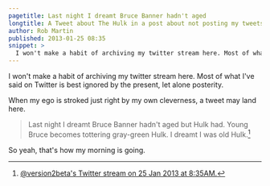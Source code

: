 ```yaml
---
pagetitle: Last night I dreamt Bruce Banner hadn't aged
longtitle: A Tweet about The Hulk in a post about not posting my tweets.
author: Rob Martin
published: 2013-01-25 08:35
snippet: >
  I won't make a habit of archiving my twitter stream here. Most of what I've said on Twitter is best ignored by the present, let alone posterity.
---
```


I won't make a habit of archiving my twitter stream here. Most of what I've said on Twitter is best ignored by the present, let alone posterity.

When my ego is stroked just right by my own cleverness, a tweet may land here.

> Last night I dreamt Bruce Banner hadn't aged but Hulk had. Young Bruce becomes tottering gray-green Hulk. I dreamt I was old Hulk.[^hulktweet]

So yeah, that's how my morning is going.

[^hulktweet]: [@version2beta's Twitter stream on 25 Jan 2013 at 8:35AM.][hulktweet]

[hulktweet]: https://twitter.com/version2beta/status/294815678442127360 "Last night I dreamt Bruce Banner hadn't aged..."

